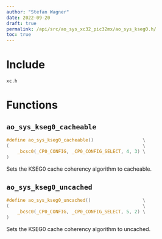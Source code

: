 ```yaml
---
author: "Stefan Wagner"
date: 2022-09-20
draft: true
permalink: /api/src/ao_sys_xc32_pic32mx/ao_sys_kseg0.h/
toc: true
---
```


# Include

`xc.h`

# Functions

## `ao_sys_kseg0_cacheable`

```c
#define ao_sys_kseg0_cacheable()                  \
(                                                 \
    _bcsc0(_CP0_CONFIG, _CP0_CONFIG_SELECT, 4, 3) \
)
```

Sets the KSEG0 cache coherency algorithm to cacheable.

## `ao_sys_kseg0_uncached`

```c
#define ao_sys_kseg0_uncached()                   \
(                                                 \
    _bcsc0(_CP0_CONFIG, _CP0_CONFIG_SELECT, 5, 2) \
)
```

Sets the KSEG0 cache coherency algorithm to uncached.
